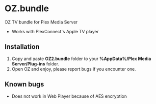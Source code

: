 OZ.bundle
=============

OZ TV bundle for Plex Media Server

 - Works with PlexConnect's Apple TV player


Installation
------------

1. Copy and paste **OZ2.bundle** folder to your **%AppData%/Plex Media Server/Plug-ins** folder.
2. Open OZ and enjoy, please report bugs if you encounter one.

Known bugs
----------

* Does not work in Web Player because of AES encryption
